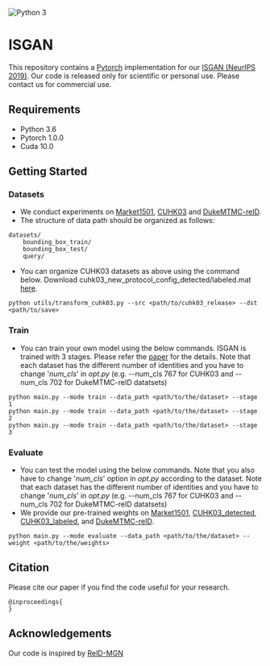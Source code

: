 ![Python 3](https://img.shields.io/badge/python-3-green.svg)

# ISGAN

This repository contains a [Pytorch](https://pytorch.org/) implementation for our [ISGAN (NeurIPS 2019)](https://cvlab-yonsei.github.io/projects/ISGAN/). Our code is released only for scientific or personal use. Please contact us for commercial use.

## Requirements

- Python 3.6
- Pytorch 1.0.0
- Cuda 10.0

<!--
## Results
<p align="center">
<img src="../images/retrieval.png" align="center" alt="drawing" width="600"/>
</p>
-->

## Getting Started

### Datasets
- We conduct experiments on [Market1501](http://www.liangzheng.com.cn/Project/project_reid.html), [CUHK03](http://www.ee.cuhk.edu.hk/~xgwang/CUHK_identification.html) and [DukeMTMC-reID](https://github.com/layumi/DukeMTMC-reID_baseline).
- The structure of data path should be organized as follows:
```
datasets/
    bounding_box_train/
    bounding_box_test/
    query/
```
- You can organize CUHK03 datasets as above using the command below. Download cuhk03_new_protocol_config_detected/labeled.mat [here](https://github.com/zhunzhong07/person-re-ranking/tree/master/evaluation/data/CUHK03).
```
python utils/transform_cuhk03.py --src <path/to/cuhk03_release> --dst <path/to/save>
```

### Train
- You can train your own model using the below commands. ISGAN is trained with 3 stages. Please refer the [paper]() for the details. Note that each dataset has the different number of identities and you have to change '*num_cls*' in *opt.py* (e.g. --num_cls 767 for CUHK03 and --num_cls 702 for DukeMTMC-reID datatsets)
```
python main.py --mode train --data_path <path/to/the/dataset> --stage 1
python main.py --mode train --data_path <path/to/the/dataset> --stage 2
python main.py --mode train --data_path <path/to/the/dataset> --stage 3
```

### Evaluate
- You can test the model using the below commands. Note that you also have to change '*num_cls*' option in *opt.py* according to the dataset. Note that each dataset has the different number of identities and you have to change '*num_cls*' in *opt.py* (e.g. --num_cls 767 for CUHK03 and --num_cls 702 for DukeMTMC-reID datatsets)
- We provide our pre-trained weights on [Market1501](https://drive.google.com/file/d/1Ur2C-fk20OQ-1TMHWvuOR68yQ66k3b06/view?usp=sharing), [CUHK03_detected](https://drive.google.com/file/d/1XfBdoCz1tIxSsISF6IXKyCygNcGf02JV/view?usp=sharing), [CUHK03_labeled](https://drive.google.com/file/d/15mJzAm0XZu60NrW-ZvWDTu5KQB9vaN6l/view?usp=sharing), and [DukeMTMC-reID](https://drive.google.com/file/d/1Tdx3hsiiJHaoaggqSL7jCn-GqKSCORvB/view?usp=sharing).
```
python main.py --mode evaluate --data_path <path/to/the/dataset> --weight <path/to/the/weights>
```

## Citation
Please cite our paper if you find the code useful for your research.
```
@inproceedings{
}
```

## Acknowledgements
Our code is inspired by [ReID-MGN](https://github.com/GNAYUOHZ/ReID-MGN)
